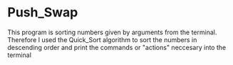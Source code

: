 # Push_Swap
This program is sorting numbers given by arguments from the terminal. Therefore I used the Quick_Sort algorithm to sort the numbers in descending order
and print the commands or "actions" neccesary into the terminal
